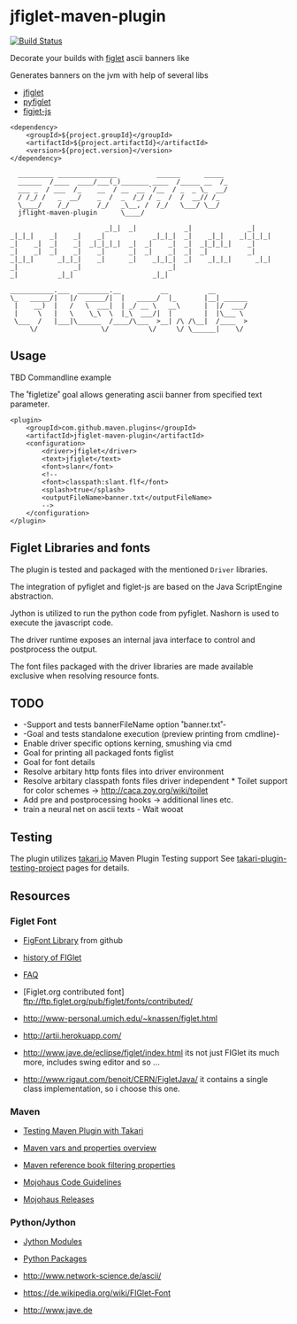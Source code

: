 
# jfiglet-maven-plugin
[![Build Status](https://api.travis-ci.org/metrizzle/jfiglet-maven-plugin.svg)](https://api.travis-ci.org/metrizzle/jfiglet-maven-plugin)

Decorate your builds with [figlet](http://www.figlet.org/) ascii banners like

Generates banners on the jvm with help of several libs
- [jfiglet](https://lalyos.github.io/jfiglet/)
- [pyfiglet](https://github.com/pwaller/pyfiglet)
- [figjet-js](https://github.com/patorjk/figlet.js)

```
<dependency>
	<groupId>${project.groupId}</groupId>
	<artifactId>${project.artifactId}</artifactId>
	<version>${project.version}</version>
</dependency>
```

```
  _________ _______________          ______      _____
  ______  /____  ____/___(_)_______ ____  /_____ __  /_
  ___ _  / ___  /_    __  / __  __ `/__  / _  _ \_  __/
  / /_/ /   _  __/    _  /  _  /_/ / _  /  /  __// /_  
  \____/    /_/       /_/   _\__, /  /_/   \___/ \__/  
  jflight-maven-plugin      \____/
```

```
                        _|_|  _|            _|              _|
_|_|_|    _|    _|    _|            _|_|_|  _|    _|_|    _|_|_|_|
_|    _|  _|    _|  _|_|_|_|  _|  _|    _|  _|  _|_|_|_|    _|
_|    _|  _|    _|    _|      _|  _|    _|  _|  _|          _|
_|_|_|      _|_|_|    _|      _|    _|_|_|  _|    _|_|_|      _|_|
_|              _|                      _|
_|          _|_|                    _|_|
```

```
___________.___  ________.__          __          __        
\_   _____/|   |/  _____/|  |   _____/  |_       |__| ______
 |    __)  |   /   \  ___|  | _/ __ \   __\      |  |/  ___/
 |     \   |   \    \_\  \  |_\  ___/|  |        |  |\___ \
 \___  /   |___|\______  /____/\___  >__| /\ /\__|  /____  >
     \/                \/          \/     \/ \______|    \/
```

## Usage

TBD Commandline example

The ˚figletize˚ goal allows generating ascii banner from specified  text parameter.
```
<plugin>
    <groupId>com.github.maven.plugins</groupId>
    <artifactId>jfiglet-maven-plugin</artifactId>
    <configuration>
    	<driver>jfiglet</driver>
        <text>jfiglet</text>
        <font>slanr</font>
        <!--
        <font>classpath:slant.flf</font>
        <splash>true</splash>
        <outputFileName>banner.txt</outputFileName>
        -->
    </configuration>
</plugin>
```

## Figlet Libraries and fonts
The plugin is tested and packaged with the mentioned `Driver` libraries.

The integration of pyfiglet and figlet-js are based on the Java ScriptEngine abstraction.

Jython is utilized to run the python code from pyfiglet. Nashorn is used to execute the javascript code.
 
The driver runtime exposes an internal java interface to control and postprocess the output.
 
The font files packaged with the driver libraries are made available exclusive when resolving resource fonts. 


## TODO

* -Support and tests bannerFileName option ˚<bannerFileName>banner.txt</bannerFileName>˚-
* -Goal and tests standalone execution (preview printing from cmdline)-
* Enable driver specific options kerning, smushing via cmd
* Goal for printing all packaged fonts figlist
* Goal for font details
* Resolve arbitary http fonts files into driver environment
* Resolve arbitary classpath fonts files driver independent * Toilet support for color schemes -> http://caca.zoy.org/wiki/toilet
* Add pre and postprocessing hooks -> additional lines etc. 
* train a neural net on ascii texts - Wait wooat

## Testing
The plugin utilizes [takari.io](http://takari.io/) Maven Plugin Testing support
See [takari-plugin-testing-project](https://github.com/takari/takari-plugin-testing-project/blob/master/testproperties.md) pages for details.

## Resources

### Figlet Font
- [FigFont Library](https://github.com/cmatsuoka/figlet-fonts) from github
- [history of FIGlet](http://www.figlet.org/figlet_history.html)
- [FAQ](http://www-personal.umich.edu/~knassen/ians.faq.html)


- [Figlet.org contributed font] ftp://ftp.figlet.org/pub/figlet/fonts/contributed/


- http://www-personal.umich.edu/~knassen/figlet.html
- http://artii.herokuapp.com/
- http://www.jave.de/eclipse/figlet/index.html its not just FIGlet its  much more, includes swing editor and so ...
- http://www.rigaut.com/benoit/CERN/FigletJava/ it contains a single class implementation, so i choose this one.


### Maven
- [Testing Maven Plugin with Takari](http://takari.io/book/70-testing.html)

- [Maven vars and properties overview](https://github.com/cko/predefined_maven_properties/blob/master/README.md)

- [Maven reference book filtering properties](https://books.sonatype.com/mvnref-book/reference/resource-filtering-sect-properties.html)

- [Mojohaus Code Guidelines](http://www.mojohaus.org/development/guidelines.html)

- [Mojohaus Releases](http://www.mojohaus.org/development/performing-a-release.html)

### Python/Jython
- [Jython Modules](https://docs.python.org/2/tutorial/modules.html)
- [Python Packages](https://docs.python.org/2/tutorial/modules.html#packages)


- http://www.network-science.de/ascii/

- https://de.wikipedia.org/wiki/FIGlet-Font
- http://www.jave.de


